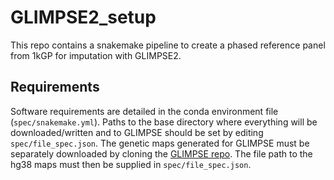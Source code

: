 # GLIMPSE2_setup

 This repo contains a snakemake pipeline to create a phased reference panel from 1kGP for imputation with GLIMPSE2.

## Requirements

 Software requirements are detailed in the conda environment file (`spec/snakemake.yml`). Paths to the base directory where everything will be downloaded/written and to GLIMPSE should be set by editing `spec/file_spec.json`. The genetic maps generated for GLIMPSE must be separately downloaded by cloning the [GLIMPSE repo](https://github.com/odelaneau/GLIMPSE/). The file path to the hg38 maps must then be supplied in `spec/file_spec.json`.
